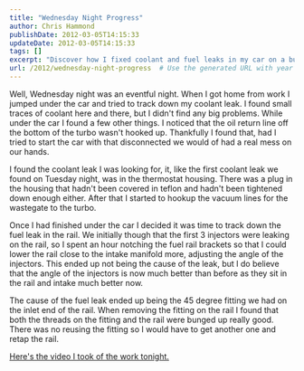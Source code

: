 ```yaml
---
title: "Wednesday Night Progress"
author: Chris Hammond
publishDate: 2012-03-05T14:15:33
updateDate: 2012-03-05T14:15:33
tags: []
excerpt: "Discover how I fixed coolant and fuel leaks in my car on a busy Wednesday night. Watch the video to see the detailed repair process in action!"
url: /2012/wednesday-night-progress  # Use the generated URL with year
---
```

<p>Well, Wednesday night was an eventful night. When I got home from work I  jumped under the car and tried to track down my coolant leak. I found small  traces of coolant here and there, but I didn't find any big problems. While  under the car I found a few other things. I noticed that the oil return line off  the bottom of the turbo wasn't hooked up. Thankfully I found that, had I tried  to start the car with that disconnected we would of had a real mess on our  hands.</p> <p>I found the coolant leak I was looking for, it, like the first coolant leak  we found on Tuesday night, was in the thermostat housing. There was a plug in  the housing that hadn't been covered in teflon and hadn't been tightened down  enough either. After that I started to hookup the vacuum lines for the wastegate  to the turbo.</p> <p>Once I had finished under the car I decided it was time to track down the  fuel leak in the rail. We initially though that the first 3 injectors were  leaking on the rail, so I spent an hour notching the fuel rail brackets so that  I could lower the rail close to the intake manifold more, adjusting the angle of  the injectors. This ended up not being the cause of the leak, but I do believe  that the angle of the injectors is now much better than before as they sit in  the rail and intake much better now.</p> <p>The cause of the fuel leak ended up being the 45 degree fitting we had on the  inlet end of the rail. When removing the fitting on the rail I found that both  the threads on the fitting and the rail were bunged up really good. There was no  reusing the fitting so I would have to get another one and retap the rail.</p> <p><a href="https://www.project240z.com/DesktopModules/EngagePublish/itemlink.aspx?itemId=28">Here's the video I took of the work tonight.</a></p>


